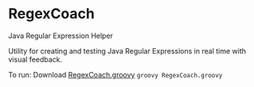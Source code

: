 RegexCoach
==========

Java Regular Expression Helper

Utility for creating and testing Java Regular Expressions in real time with
visual feedback.

To run:
Download [RegexCoach.groovy](blob/master/RegexCoach.groovy)
```groovy RegexCoach.groovy```
